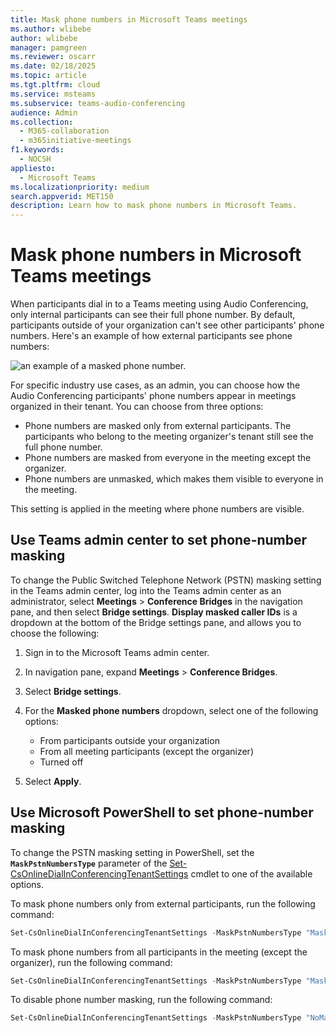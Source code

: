 ```yaml
---
title: Mask phone numbers in Microsoft Teams meetings
ms.author: wlibebe
author: wlibebe
manager: pamgreen
ms.reviewer: oscarr
ms.date: 02/18/2025
ms.topic: article
ms.tgt.pltfrm: cloud
ms.service: msteams
ms.subservice: teams-audio-conferencing
audience: Admin
ms.collection: 
  - M365-collaboration
  - m365initiative-meetings
f1.keywords: 
  - NOCSH
appliesto: 
  - Microsoft Teams
ms.localizationpriority: medium
search.appverid: MET150
description: Learn how to mask phone numbers in Microsoft Teams.
---
```


# Mask phone numbers in Microsoft Teams meetings

When participants dial in to a Teams meeting using Audio Conferencing, only internal participants can see their full phone number. By default, participants outside of your organization can't see other participants' phone numbers. Here's an example of how external participants see phone numbers:

![an example of a masked phone number.](media/hiddenPhoneNum.png)

For specific industry use cases, as an admin, you can choose how the Audio Conferencing participants' phone numbers appear in meetings organized in their tenant. You can choose from three options:

- Phone numbers are masked only from external participants. The participants who belong to the meeting organizer's tenant still see the full phone number.
- Phone numbers are masked from everyone in the meeting except the organizer.
- Phone numbers are unmasked, which makes them visible to everyone in the meeting.

This setting is applied in the meeting where phone numbers are visible.

## Use Teams admin center to set phone-number masking

To change the Public Switched Telephone Network (PSTN) masking setting in the Teams admin center, log into the Teams admin center as an administrator, select **Meetings** > **Conference Bridges** in the navigation pane, and then select **Bridge settings**. **Display masked caller IDs** is a dropdown at the bottom of the Bridge settings pane, and allows you to choose the following:

1. Sign in to the Microsoft Teams admin center.
2. In navigation pane, expand **Meetings** > **Conference Bridges**.
3. Select **Bridge settings**.
4. For the **Masked phone numbers** dropdown, select one of the following options:

    - From participants outside your organization
    - From all meeting participants (except the organizer)
    - Turned off

5. Select **Apply**.

## Use Microsoft PowerShell to set phone-number masking

To change the PSTN masking setting in PowerShell, set the **`MaskPstnNumbersType`** parameter of the [Set-CsOnlineDialInConferencingTenantSettings](/powershell/module/teams/set-csonlinedialinconferencingtenantsettings) cmdlet to one of the available options.

To mask phone numbers only from external participants, run the following command:

```PowerShell
Set-CsOnlineDialInConferencingTenantSettings -MaskPstnNumbersType "MaskedForExternalUsers"
```

To mask phone numbers from all participants in the meeting (except the organizer), run the following command:

```PowerShell
Set-CsOnlineDialInConferencingTenantSettings -MaskPstnNumbersType "MaskedForAllUsers"
```

To disable phone number masking, run the following command:

```PowerShell
Set-CsOnlineDialInConferencingTenantSettings -MaskPstnNumbersType "NoMasking"
```
